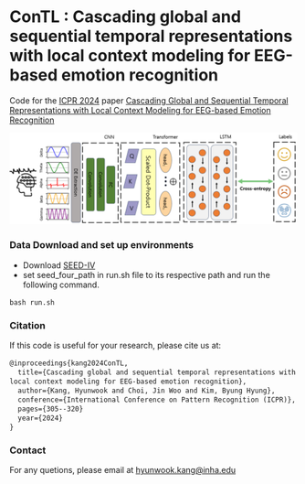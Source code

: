 # ConTL : Cascading global and sequential temporal representations with local context modeling for EEG-based emotion recognition

Code for the [ICPR 2024](https://icpr2024.org/) paper [Cascading Global and Sequential Temporal Representations with Local Context Modeling for EEG-based Emotion Recognition](https://drive.google.com/file/d/1-SPxsKnYlfVjdgTtL-mHoR6-gZliu11P)

<p align="center">
  <img width="600" src="ConTL-pic.png">
</p>

### Data Download and set up environments

 - Download [SEED-IV](https://bcmi.sjtu.edu.cn/home/seed/seed-iv.html)
 - set seed_four_path in run.sh file to its respective path and run the following command.

```
bash run.sh
```



### Citation

If this code is useful for your research, please cite us at:

```
@inproceedings{kang2024ConTL,
  title={Cascading global and sequential temporal representations with local context modeling for EEG-based emotion recognition},
  author={Kang, Hyunwook and Choi, Jin Woo and Kim, Byung Hyung},
  conference={International Conference on Pattern Recognition (ICPR)},
  pages={305--320}
  year={2024}
}
```

### Contact

For any quetions, please email at [hyunwook.kang@inha.edu](mailto:hyunwook.kang@inha.edu)
